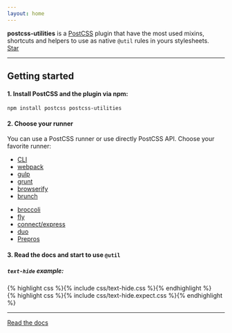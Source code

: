 ```yaml
---
layout: home
---
```


<div class="description">
  <strong>postcss-utilities</strong> is a <a href="http://postcss.org/">PostCSS</a> plugin that have the most used mixins, shortcuts and helpers to use as native <code>@util</code> rules in yours stylesheets.
</div>

<div class="text-center">
  <a class="github-button" href="https://github.com/ismamz/postcss-utilities" data-icon="octicon-star" data-style="mega" data-count-href="/ismamz/postcss-utilities/stargazers" data-count-api="/repos/ismamz/postcss-utilities#stargazers_count" data-count-aria-label="# stargazers on GitHub" aria-label="Star ismamz/postcss-utilities on GitHub">Star</a>
</div>

<hr class="short">

## Getting started

#### 1. Install PostCSS and the plugin via npm:

```
npm install postcss postcss-utilities
```

#### 2. Choose your runner

You can use a PostCSS runner or use directly PostCSS API. Choose your favorite runner:

<div class="row">
  <div class="col-3">
    <ul>
      <li><a href="https://www.npmjs.com/package/postcss-cli">CLI</a></li>
      <li><a href="https://www.npmjs.com/package/postcss-loader">webpack</a></li>
      <li><a href="https://www.npmjs.com/package/gulp-postcss">gulp</a></li>
      <li><a href="https://www.npmjs.com/package/grunt-postcss">grunt</a></li>
      <li><a href="https://www.npmjs.com/package/browserify-postcss">browserify</a></li>
      <li><a href="https://www.npmjs.com/package/postcss-brunch">brunch</a></li>
    </ul>
  </div>
  <div class="col-3">
    <ul>
      <li><a href="https://www.npmjs.com/package/broccoli-postcss">broccoli</a></li>
      <li><a href="https://www.npmjs.com/package/postcss-loader">fly</a></li>
      <li><a href="https://www.npmjs.com/package/postcss-middleware">connect/express</a></li>
      <li><a href="https://www.npmjs.com/package/duo-postcss">duo</a></li>
      <li><a href="https://prepros.io/">Prepros</a></li>
    </ul>
  </div>
</div>

#### 3. Read the docs and start to use `@util`

##### `text-hide` example:

<div class="row">
  <div class="col-6 col-sm-12">
    {% highlight css %}{% include css/text-hide.css %}{% endhighlight %}
  </div>
  <div class="col-6 col-sm-12">
    {% highlight css %}{% include css/text-hide.expect.css %}{% endhighlight %}
  </div>
</div>


<hr class="short">

<a class="btn" href="{{ site.baseurl }}/docs">Read the docs</a>
